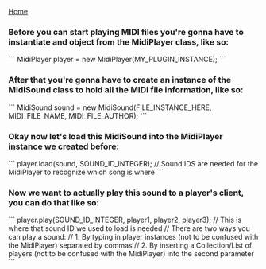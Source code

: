 [Home](https://github.com/CovertLizard/Radio-API)
<br>
<h3><b>Before you can start playing MIDI files you're gonna have to instantiate and object from the MidiPlayer class, like so:</b></h3>
```
   MidiPlayer player = new MidiPlayer(MY_PLUGIN_INSTANCE);
```
<h3><b>After that you're gonna have to create an instance of the MidiSound class to hold all the MIDI file information, like so:</b></h3>
```
   MidiSound sound = new MidiSound(FILE_INSTANCE_HERE, MIDI_FILE_NAME, MIDI_FILE_AUTHOR);
```
<h3><b>Okay now let's load this MidiSound into the MidiPlayer instance we created before:</b></h3>
```
   player.load(sound, SOUND_ID_INTEGER); // Sound IDS are needed for the MidiPlayer to recognize which song is where
```
<h3><b>Now we want to actually play this sound to a player's client, you can do that like so:</b></h3>
```
   player.play(SOUND_ID_INTEGER, player1, player2, player3); // This is where that sound ID we used to load is needed
   // There are two ways you can play a sound:
   // 1. By typing in player instances (not to be confused with the MidiPlayer) separated by commas
   // 2. By inserting a Collection/List of players (not to be confused with the MidiPlayer) into the second parameter
```